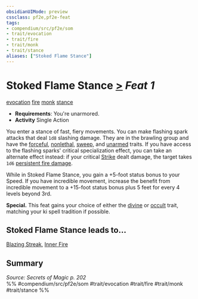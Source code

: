 ```yaml
---
obsidianUIMode: preview
cssclass: pf2e,pf2e-feat
tags:
- compendium/src/pf2e/som
- trait/evocation
- trait/fire
- trait/monk
- trait/stance
aliases: ["Stoked Flame Stance"]
---
```

# Stoked Flame Stance  [>](rules/core-rulebook/chapter-9-playing-the-game.md#Actions "Single Action") *Feat 1*  
[evocation](rules/traits/evocation.md "Evocation School Trait")  [fire](rules/traits/fire.md "Fire Energy & Element Trait")  [monk](rules/traits/monk.md "Monk Class Trait")  [stance](rules/traits/stance.md "Stance Combat Trait")  

- **Requirements**: You're unarmored.
- **Activity** Single Action

You enter a stance of fast, fiery movements. You can make flashing spark attacks that deal `1d8` slashing damage. They are in the brawling group and have the [forceful](rules/traits/forceful.md "Forceful Weapon Trait"), [nonlethal](rules/traits/nonlethal.md "Nonlethal Weapon Trait"), [sweep](rules/traits/sweep.md "Sweep Weapon Trait"), and [unarmed](rules/traits/unarmed.md "Unarmed Weapon Trait") traits. If you have access to the flashing sparks' critical specialization effect, you can take an alternate effect instead: if your critical [Strike](rules/actions/strike.md) dealt damage, the target takes `1d6` [persistent fire damage](rules/conditions.md#Persistent%20Damage).

While in Stoked Flame Stance, you gain a +5-foot status bonus to your Speed. If you have incredible movement, increase the benefit from incredible movement to a +15-foot status bonus plus 5 feet for every 4 levels beyond 3rd.

**Special.** This feat gains your choice of either the [divine](rules/traits/divine.md "Divine Tradition Trait") or [occult](rules/traits/occult.md "Occult Tradition Trait") trait, matching your ki spell tradition if possible.

## Stoked Flame Stance leads to...

[Blazing Streak](compendium/feats/blazing-streak-som.md), [Inner Fire](compendium/feats/inner-fire-som.md)

## Summary

*Source: Secrets of Magic p. 202*  
%% #compendium/src/pf2e/som #trait/evocation #trait/fire #trait/monk #trait/stance %%